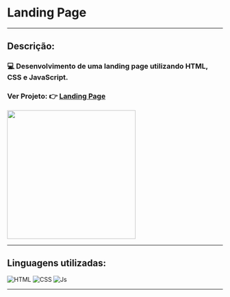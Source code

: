 # Landing Page 
<hr>

## Descrição:
### :computer: Desenvolvimento de uma landing page utilizando HTML, CSS e JavaScript.

### Ver Projeto: :point_right: [Landing Page](https://rodrigofuster.github.io/landing-page-starbucks/)


 
<img height="300em" width="300em" src="https://user-images.githubusercontent.com/87047818/177780361-44fb4667-e7e3-40f9-b06b-7caa38a44438.gif"/>



<hr>

## Linguagens utilizadas:

![HTML](https://img.shields.io/badge/HTML-239120?style=for-the-badge&logo=html5&logoColor=white)
![CSS](https://img.shields.io/badge/CSS-239120?&style=for-the-badge&logo=css3&logoColor=white)
![Js](https://img.shields.io/badge/JavaScript-F7DF1E?style=for-the-badge&logo=javascript&logoColor=black)
 <hr>
 
